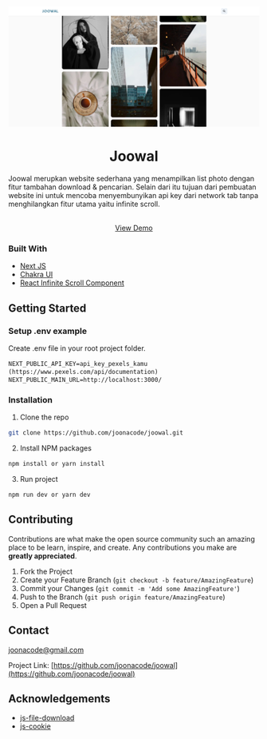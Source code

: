 <p align="center">
  <a href="https://github.com/joonacode/joowal">
    <img src="screenshot.png" alt="screenshot">
  </a>

  <h1 align="center">Joowal</h3>
Joowal merupkan website sederhana yang menampilkan list photo dengan fitur tambahan download & pencarian. Selain dari itu tujuan dari pembuatan website ini untuk mencoba menyembunyikan api key dari network tab tanpa menghilangkan fitur utama yaitu infinite scroll.
<br/ >
  <p align="center">
    <br />
    <a href="https://joowal.joonacode.com">View Demo</a>
  </p>
</p>

### Built With

* [Next JS](https://nextjs.org/)
* [Chakra UI](https://chakra-ui.com/)
* [React Infinite Scroll Component](https://www.npmjs.com/package/react-infinite-scroll-component)


<!-- GETTING STARTED -->
## Getting Started

### Setup .env example

Create .env file in your root project folder.

```
NEXT_PUBLIC_API_KEY=api_key_pexels_kamu (https://www.pexels.com/api/documentation)
NEXT_PUBLIC_MAIN_URL=http://localhost:3000/
```

### Installation

1. Clone the repo
```sh
git clone https://github.com/joonacode/joowal.git
```
2. Install NPM packages
```sh
npm install or yarn install
```
3. Run project
```sh
npm run dev or yarn dev
```

<!-- CONTRIBUTING -->
## Contributing

Contributions are what make the open source community such an amazing place to be learn, inspire, and create. Any contributions you make are **greatly appreciated**.

1. Fork the Project
2. Create your Feature Branch (`git checkout -b feature/AmazingFeature`)
3. Commit your Changes (`git commit -m 'Add some AmazingFeature'`)
4. Push to the Branch (`git push origin feature/AmazingFeature`)
5. Open a Pull Request


<!-- CONTACT -->
## Contact

joonacode@gmail.com

Project Link: [https://github.com/joonacode/joowal](https://github.com/joonacode/joowal)



<!-- ACKNOWLEDGEMENTS -->
## Acknowledgements
* [js-file-download](https://www.npmjs.com/package/js-file-download)
* [js-cookie](https://www.npmjs.com/package/js-cookie)

